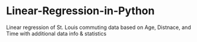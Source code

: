 # Linear-Regression-in-Python
Linear regression of St. Louis commuting data based on Age, Distnace, and Time with additional data info & statistics 

